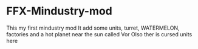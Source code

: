 # FFX-Mindustry-mod
This my first mindustry mod
It add some units, turret, WATERMELON, factories and a hot planet near the sun called Vor
Olso ther is cursed units here
